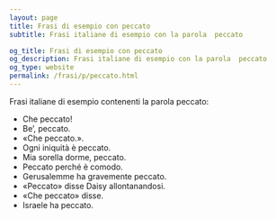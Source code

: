 ```yaml
---
layout: page
title: Frasi di esempio con peccato 
subtitle: Frasi italiane di esempio con la parola  peccato

og_title: Frasi di esempio con peccato 
og_description: Frasi italiane di esempio con la parola  peccato
og_type: website
permalink: /frasi/p/peccato.html
---
```


Frasi italiane di esempio contenenti la parola peccato:


- Che peccato!
- Be’, peccato.
- «Che peccato.».
- Ogni iniquità è peccato.
- Mia sorella dorme, peccato.
- Peccato perché è comodo.
- Gerusalemme ha gravemente peccato.
- «Peccato» disse Daisy allontanandosi.
- «Che peccato» disse.
- Israele ha peccato.
